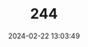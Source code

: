 ---
title: "244"
category: "Acipenser baerii"
draft: false
date: 2024-02-22 13:03:49
languages:
  English: ["Siberian Sturgeon"]
---